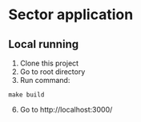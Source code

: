 # Sector application

## Local running

1. Clone this project
2. Go to root directory
3. Run command:

 ```
make build
 ```

6. Go to http://localhost:3000/
